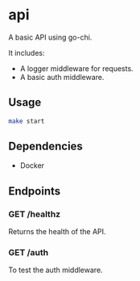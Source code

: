 # api

A basic API using go-chi.

It includes:

- A logger middleware for requests.
- A basic auth middleware.

## Usage

```bash
make start
```

## Dependencies

- Docker

## Endpoints

### GET /healthz

Returns the health of the API.

### GET /auth

To test the auth middleware.
